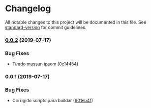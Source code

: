 # Changelog

All notable changes to this project will be documented in this file. See [standard-version](https://github.com/conventional-changelog/standard-version) for commit guidelines.

### [0.0.2](https://github.com/erickbonas/vue-layout/compare/v0.0.1...v0.0.2) (2019-07-17)


### Bug Fixes

* Tirado mussun ipsom ([0c14454](https://github.com/erickbonas/vue-layout/commit/0c14454))



### 0.0.1 (2019-07-17)


### Bug Fixes

* Corrigido scripts para buildar ([901eb41](https://github.com/erickbonas/vue-layout/commit/901eb41))
